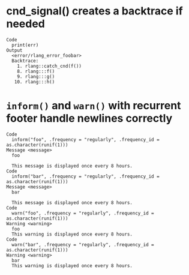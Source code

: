 # cnd_signal() creates a backtrace if needed

    Code
      print(err)
    Output
      <error/rlang_error_foobar>
      Backtrace:
        1. rlang::catch_cnd(f())
        8. rlang:::f()
        9. rlang:::g()
       10. rlang:::h()

# `inform()` and `warn()` with recurrent footer handle newlines correctly

    Code
      inform("foo", .frequency = "regularly", .frequency_id = as.character(runif(1)))
    Message <message>
      foo
      
      This message is displayed once every 8 hours.
    Code
      inform("bar", .frequency = "regularly", .frequency_id = as.character(runif(1)))
    Message <message>
      bar
      
      This message is displayed once every 8 hours.
    Code
      warn("foo", .frequency = "regularly", .frequency_id = as.character(runif(1)))
    Warning <warning>
      foo
      This warning is displayed once every 8 hours.
    Code
      warn("bar", .frequency = "regularly", .frequency_id = as.character(runif(1)))
    Warning <warning>
      bar
      This warning is displayed once every 8 hours.

